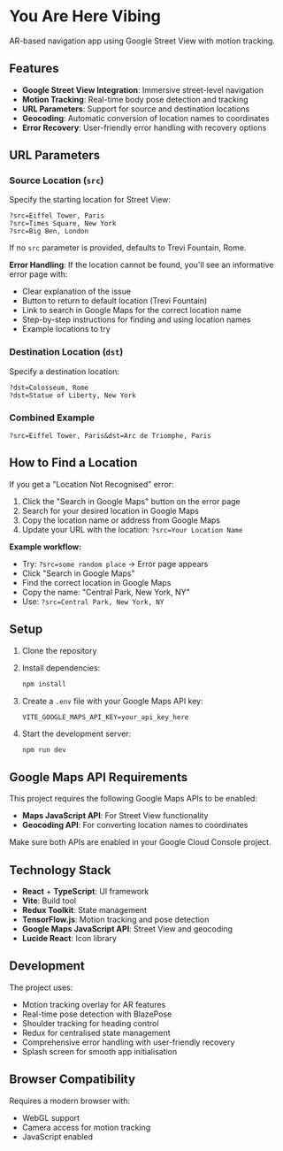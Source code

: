 # You Are Here Vibing

AR-based navigation app using Google Street View with motion tracking.

## Features

- **Google Street View Integration**: Immersive street-level navigation
- **Motion Tracking**: Real-time body pose detection and tracking
- **URL Parameters**: Support for source and destination locations
- **Geocoding**: Automatic conversion of location names to coordinates
- **Error Recovery**: User-friendly error handling with recovery options

## URL Parameters

### Source Location (`src`)
Specify the starting location for Street View:
```
?src=Eiffel Tower, Paris
?src=Times Square, New York
?src=Big Ben, London
```

If no `src` parameter is provided, defaults to Trevi Fountain, Rome.

**Error Handling**: If the location cannot be found, you'll see an informative error page with:
- Clear explanation of the issue
- Button to return to default location (Trevi Fountain)
- Link to search in Google Maps for the correct location name
- Step-by-step instructions for finding and using location names
- Example locations to try

### Destination Location (`dst`)
Specify a destination location:
```
?dst=Colosseum, Rome
?dst=Statue of Liberty, New York
```

### Combined Example
```
?src=Eiffel Tower, Paris&dst=Arc de Triomphe, Paris
```

## How to Find a Location

If you get a "Location Not Recognised" error:

1. Click the "Search in Google Maps" button on the error page
2. Search for your desired location in Google Maps
3. Copy the location name or address from Google Maps
4. Update your URL with the location: `?src=Your Location Name`

**Example workflow:**
- Try: `?src=some random place` → Error page appears
- Click "Search in Google Maps"
- Find the correct location in Google Maps
- Copy the name: "Central Park, New York, NY"
- Use: `?src=Central Park, New York, NY`

## Setup

1. Clone the repository
2. Install dependencies:
   ```bash
   npm install
   ```

3. Create a `.env` file with your Google Maps API key:
   ```
   VITE_GOOGLE_MAPS_API_KEY=your_api_key_here
   ```

4. Start the development server:
   ```bash
   npm run dev
   ```

## Google Maps API Requirements

This project requires the following Google Maps APIs to be enabled:
- **Maps JavaScript API**: For Street View functionality
- **Geocoding API**: For converting location names to coordinates

Make sure both APIs are enabled in your Google Cloud Console project.

## Technology Stack

- **React** + **TypeScript**: UI framework
- **Vite**: Build tool
- **Redux Toolkit**: State management
- **TensorFlow.js**: Motion tracking and pose detection
- **Google Maps JavaScript API**: Street View and geocoding
- **Lucide React**: Icon library

## Development

The project uses:
- Motion tracking overlay for AR features
- Real-time pose detection with BlazePose
- Shoulder tracking for heading control
- Redux for centralised state management
- Comprehensive error handling with user-friendly recovery
- Splash screen for smooth app initialisation

## Browser Compatibility

Requires a modern browser with:
- WebGL support
- Camera access for motion tracking
- JavaScript enabled
